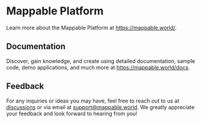 # Mappable Platform

Learn more about the Mappable Platform at <https://mappable.world/>.

## Documentation

Discover, gain knowledge, and create using detailed documentation, sample code, demo applications, and much more at <https://mappable.world/docs>.

## Feedback

For any inquiries or ideas you may have, feel free to reach out to us at [discussions](https://github.com/orgs/mappable-world/discussions) or via email at support@mappable.world. We greatly appreciate your feedback and look forward to hearing from you!
